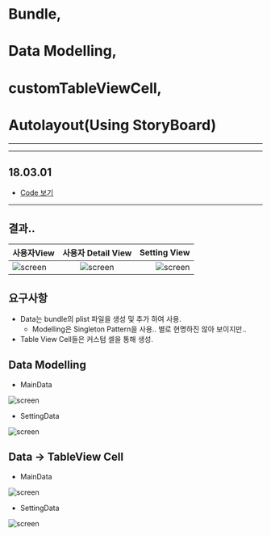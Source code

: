 # Bundle,
# Data Modelling,
# customTableViewCell,
# Autolayout(Using StoryBoard)

---
---

## 18.03.01

- [Code 보기]()

---

## 결과..

|사용자View|사용자 Detail View| Setting View |
|:--------|:--------:|--------:|
| ![screen](UserView_bundle.jpg) | ![screen](UserDetailView.jpg) | ![screen](UserSettingView.jpg) |

## 요구사항

- Data는 bundle의 plist 파일을 생성 및 추가 하여 사용.
	- Modelling은 Singleton Pattern을 사용.. 별로 현명하진 않아 보이지만..
- Table View Cell들은 커스텀 셀을 통해 생성.

## Data Modelling

- MainData

![screen](MainDataModel.jpg)

- SettingData

![screen](SettingDataModel.jpg)

## Data -> TableView Cell

- MainData

![screen](MainDataFlow.jpg)

- SettingData

![screen](SettingDataFlow.jpg)





